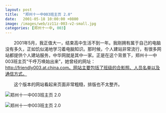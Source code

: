 ```yaml
---
layout: post
title:  "郑州十一中003班主页 2.0"
date:   2001-05-18 10:00:00 +0800
image: /images/web/zz11z-003-v2-small.jpg
categories: [郑州十一中, 003]
---
```


　　2001年5月，我正值大一，结束高中生活不到一年。我刚拥有属于自己的电脑没有多久，正如饥似渴地学习着电脑知识。那时候，个人建站非常流行，有很多网站都提供个人建站服务，中华网就是其中一家。正是在这个背景下，郑州十一中003班主页“千呼万唤始出来”，她曾经的网址：http://friendly003.at.china.com。网站主要包括了班级的合影照、人员名单以及通信方式。

　　这个版本的网站看起来页面非常粗糙，排版也不太整齐。

![郑州十一中003班主页 2.0]({{site.baseurl}}/images/web/郑州十一中003班主页V2.png)

![郑州十一中003班主页 2.0]({{site.baseurl}}/images/web/郑州十一中003班主页V2-2.png)


